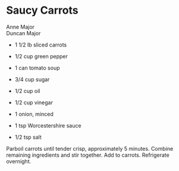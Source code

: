 # Saucy Carrots

Anne Major<br/>
Duncan Major

- 1 1/2 Ib sliced carrots
- 1/2 cup green pepper
- 1 can tomato soup
- 3/4 cup sugar
- 1/2 cup oil

- 1/2 cup vinegar
- 1 onion, minced
- 1 tsp Worcestershire sauce
- 1/2 tsp salt

Parboil carrots until tender crisp, approximately 5 minutes. Combine remaining ingredients and stir together. Add to carrots. Refrigerate overnight.